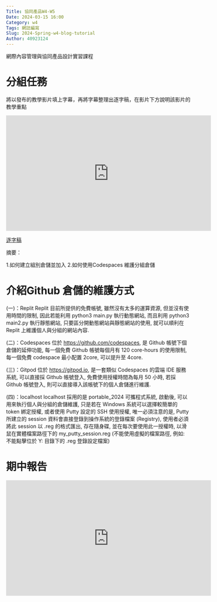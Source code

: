```yaml
---
Title: 協同產品W4-W5
Date: 2024-03-15 16:00
Category: w4
Tags: 網誌編寫
Slug: 2024-Spring-w4-blog-tutorial
Author: 40923124
---
```


網際內容管理與協同產品設計實習課程

<!-- PELICAN_END_SUMMARY -->

# 分組任務
將以發布的教學影片填上字幕，再將字幕整理出逐字稿，在影片下方說明該影片的教學重點



<iframe width="560" height="315" src="https://www.youtube.com/embed/tQVBDFba0CQ?si=mnKhCwUhpwfhURZ1" title="YouTube video player" frameborder="0" allow="accelerometer; autoplay; clipboard-write; encrypted-media; gyroscope; picture-in-picture; web-share" referrerpolicy="strict-origin-when-cross-origin" allowfullscreen></iframe>

[逐字稿](https://drive.google.com/file/d/1Q_tEaQHBHHXwKkpdgA_jqulbXNW6kJfB/view?usp=sharing)

摘要：

1.如何建立組別倉儲並加入
2.如何使用Codespaces 維護分組倉儲

# 介紹Github 倉儲的維護方式

(一)：Replit
Replit 目前所提供的免費帳號, 雖然沒有太多的運算資源, 但並沒有使用時間的限制, 因此若能利用 python3 main.py 執行動態網站, 而且利用 python3 main2.py 執行靜態網站, 只要區分開動態網站與靜態網站的使用, 就可以順利在 Replit 上維護個人與分組的網站內容.

(二)：Codespaces
位於 https://github.com/codespaces, 是 Github 帳號下個倉儲的延伸功能, 每一個免費 Github 帳號每個月有 120 core-hours 的使用限制, 每一個免費 codespace 最小配置 2core, 可以提升至 4core.

(三)：Gitpod
位於 https://gitpod.io, 是一套類似 Codespaces 的雲端 IDE 服務系統, 可以直接採 Github 帳號登入, 免費使用授權時間為每月 50 小時, 若採 Github 帳號登入, 則可以直接導入該帳號下的個人倉儲進行維護.

(四)：localhost
localhost 採用的是 portable_2024 可攜程式系統, 啟動後, 可以用來執行個人與分組的倉儲維護, 只是若在 Windows 系統可以選擇較簡單的 token 綁定授權, 或者使用 Putty 設定的 SSH 使用授權, 唯一必須注意的是, Putty 所建立的 session 資料會直接登錄到操作系統的登錄檔案 (Registry), 使用者必須將此 session 以 .reg 的格式匯出, 存在隨身碟, 並在每次要使用此一授權時, 以滑鼠在實體檔案路徑下的 my_putty_session.reg (不能使用虛擬的檔案路徑, 例如: 不能點擊位於 Y: 目錄下的 .reg 登錄設定檔案)


# 期中報告

<iframe width="560" height="315" src="https://www.youtube.com/embed/L5YjPIOWUA0?si=aealNpY8cXlpvtug" title="YouTube video player" frameborder="0" allow="accelerometer; autoplay; clipboard-write; encrypted-media; gyroscope; picture-in-picture; web-share" referrerpolicy="strict-origin-when-cross-origin" allowfullscreen></iframe>